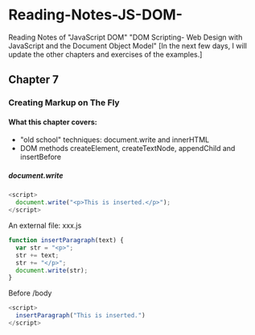 # Reading-Notes-JS-DOM-
Reading Notes of  "JavaScript DOM" "DOM Scripting- Web Design with JavaScript and the Document Object Model"
[In the next few days, I will update the other chapters and exercises of the examples.]

## Chapter 7
### Creating Markup on The Fly
#### What this chapter covers:
* "old school" techniques: document.write and innerHTML
* DOM methods createElement, createTextNode, appendChild and insertBefore

##### document.write
```javascript
<script>
  document.write("<p>This is inserted.</p>");
</script>
```

An external file: xxx.js
```javascript
function insertParagraph(text) {
  var str = "<p>";
  str += text;
  str += "</p>";
  document.write(str);
}
```

Before /body
```javascript
<script>
  insertParagraph("This is inserted.")
</script>
```







